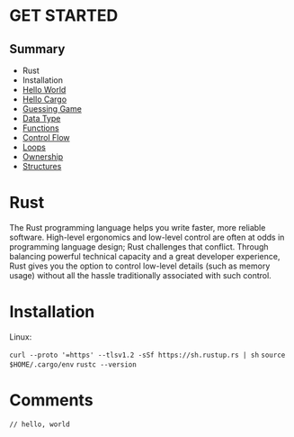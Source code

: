 # GET STARTED

## Summary

- Rust
- Installation
- [Hello World](1_hello_world)
- [Hello Cargo](2_hello_cargo)
- [Guessing Game](3_guessing_game)
- [Data Type](4_data_types)
- [Functions](5_functions)
- [Control Flow](6_control_flow)
- [Loops](7_loops)
- [Ownership](8_ownership)
- [Structures](9_structs_ttructure_datahip)

# Rust

The Rust programming language helps you write faster, more reliable software. High-level ergonomics and low-level control are often at odds in programming language design; Rust challenges that conflict. Through balancing powerful technical capacity and a great developer experience, Rust gives you the option to control low-level details (such as memory usage) without all the hassle traditionally associated with such control.

# Installation

Linux:

`curl --proto '=https' --tlsv1.2 -sSf https://sh.rustup.rs | sh`
`source $HOME/.cargo/env`
`rustc --version`

# Comments

```
// hello, world
```
